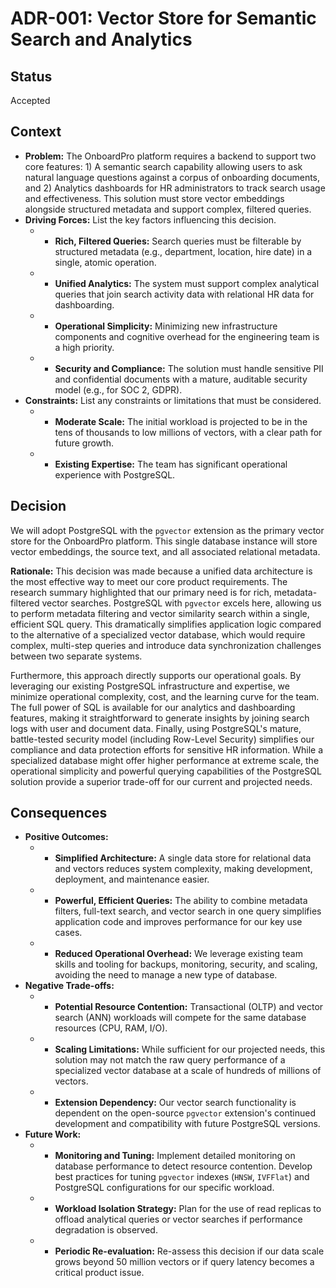 # ADR-001: Vector Store for Semantic Search and Analytics

## Status

Accepted

## Context

*   **Problem:** The OnboardPro platform requires a backend to support two core features: 1) A semantic search capability allowing users to ask natural language questions against a corpus of onboarding documents, and 2) Analytics dashboards for HR administrators to track search usage and effectiveness. This solution must store vector embeddings alongside structured metadata and support complex, filtered queries.
*   **Driving Forces:** List the key factors influencing this decision.
    *   - **Rich, Filtered Queries:** Search queries must be filterable by structured metadata (e.g., department, location, hire date) in a single, atomic operation.
    *   - **Unified Analytics:** The system must support complex analytical queries that join search activity data with relational HR data for dashboarding.
    *   - **Operational Simplicity:** Minimizing new infrastructure components and cognitive overhead for the engineering team is a high priority.
    *   - **Security and Compliance:** The solution must handle sensitive PII and confidential documents with a mature, auditable security model (e.g., for SOC 2, GDPR).
*   **Constraints:** List any constraints or limitations that must be considered.
    *   - **Moderate Scale:** The initial workload is projected to be in the tens of thousands to low millions of vectors, with a clear path for future growth.
    *   - **Existing Expertise:** The team has significant operational experience with PostgreSQL.

## Decision

We will adopt PostgreSQL with the `pgvector` extension as the primary vector store for the OnboardPro platform. This single database instance will store vector embeddings, the source text, and all associated relational metadata.

**Rationale:** This decision was made because a unified data architecture is the most effective way to meet our core product requirements. The research summary highlighted that our primary need is for rich, metadata-filtered vector searches. PostgreSQL with `pgvector` excels here, allowing us to perform metadata filtering and vector similarity search within a single, efficient SQL query. This dramatically simplifies application logic compared to the alternative of a specialized vector database, which would require complex, multi-step queries and introduce data synchronization challenges between two separate systems.

Furthermore, this approach directly supports our operational goals. By leveraging our existing PostgreSQL infrastructure and expertise, we minimize operational complexity, cost, and the learning curve for the team. The full power of SQL is available for our analytics and dashboarding features, making it straightforward to generate insights by joining search logs with user and document data. Finally, using PostgreSQL's mature, battle-tested security model (including Row-Level Security) simplifies our compliance and data protection efforts for sensitive HR information. While a specialized database might offer higher performance at extreme scale, the operational simplicity and powerful querying capabilities of the PostgreSQL solution provide a superior trade-off for our current and projected needs.

## Consequences

*   **Positive Outcomes:**
    *   - **Simplified Architecture:** A single data store for relational data and vectors reduces system complexity, making development, deployment, and maintenance easier.
    *   - **Powerful, Efficient Queries:** The ability to combine metadata filters, full-text search, and vector search in one query simplifies application code and improves performance for our key use cases.
    *   - **Reduced Operational Overhead:** We leverage existing team skills and tooling for backups, monitoring, security, and scaling, avoiding the need to manage a new type of database.
*   **Negative Trade-offs:**
    *   - **Potential Resource Contention:** Transactional (OLTP) and vector search (ANN) workloads will compete for the same database resources (CPU, RAM, I/O).
    *   - **Scaling Limitations:** While sufficient for our projected needs, this solution may not match the raw query performance of a specialized vector database at a scale of hundreds of millions of vectors.
    *   - **Extension Dependency:** Our vector search functionality is dependent on the open-source `pgvector` extension's continued development and compatibility with future PostgreSQL versions.
*   **Future Work:**
    *   - **Monitoring and Tuning:** Implement detailed monitoring on database performance to detect resource contention. Develop best practices for tuning `pgvector` indexes (`HNSW`, `IVFFlat`) and PostgreSQL configurations for our specific workload.
    *   - **Workload Isolation Strategy:** Plan for the use of read replicas to offload analytical queries or vector searches if performance degradation is observed.
    *   - **Periodic Re-evaluation:** Re-assess this decision if our data scale grows beyond 50 million vectors or if query latency becomes a critical product issue.